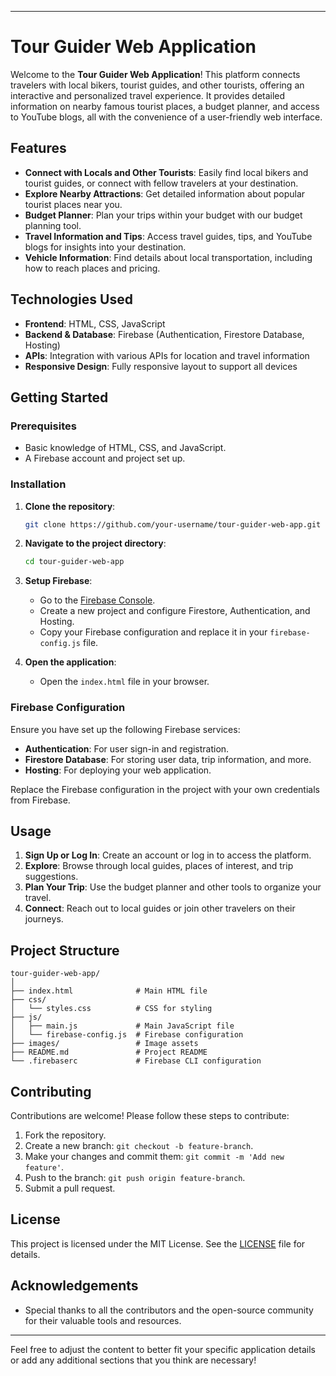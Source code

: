 
---

# Tour Guider Web Application

Welcome to the **Tour Guider Web Application**! This platform connects travelers with local bikers, tourist guides, and other tourists, offering an interactive and personalized travel experience. It provides detailed information on nearby famous tourist places, a budget planner, and access to YouTube blogs, all with the convenience of a user-friendly web interface.

## Features

- **Connect with Locals and Other Tourists**: Easily find local bikers and tourist guides, or connect with fellow travelers at your destination.
- **Explore Nearby Attractions**: Get detailed information about popular tourist places near you.
- **Budget Planner**: Plan your trips within your budget with our budget planning tool.
- **Travel Information and Tips**: Access travel guides, tips, and YouTube blogs for insights into your destination.
- **Vehicle Information**: Find details about local transportation, including how to reach places and pricing.

## Technologies Used

- **Frontend**: HTML, CSS, JavaScript
- **Backend & Database**: Firebase (Authentication, Firestore Database, Hosting)
- **APIs**: Integration with various APIs for location and travel information
- **Responsive Design**: Fully responsive layout to support all devices

## Getting Started

### Prerequisites

- Basic knowledge of HTML, CSS, and JavaScript.
- A Firebase account and project set up.

### Installation

1. **Clone the repository**:
   ```bash
   git clone https://github.com/your-username/tour-guider-web-app.git
   ```
2. **Navigate to the project directory**:
   ```bash
   cd tour-guider-web-app
   ```
3. **Setup Firebase**:
   - Go to the [Firebase Console](https://console.firebase.google.com/).
   - Create a new project and configure Firestore, Authentication, and Hosting.
   - Copy your Firebase configuration and replace it in your `firebase-config.js` file.

4. **Open the application**:
   - Open the `index.html` file in your browser.

### Firebase Configuration

Ensure you have set up the following Firebase services:

- **Authentication**: For user sign-in and registration.
- **Firestore Database**: For storing user data, trip information, and more.
- **Hosting**: For deploying your web application.

Replace the Firebase configuration in the project with your own credentials from Firebase.

## Usage

1. **Sign Up or Log In**: Create an account or log in to access the platform.
2. **Explore**: Browse through local guides, places of interest, and trip suggestions.
3. **Plan Your Trip**: Use the budget planner and other tools to organize your travel.
4. **Connect**: Reach out to local guides or join other travelers on their journeys.

## Project Structure

```
tour-guider-web-app/
│
├── index.html              # Main HTML file
├── css/
│   └── styles.css          # CSS for styling
├── js/
│   ├── main.js             # Main JavaScript file
│   └── firebase-config.js  # Firebase configuration
├── images/                 # Image assets
├── README.md               # Project README
└── .firebaserc             # Firebase CLI configuration
```

## Contributing

Contributions are welcome! Please follow these steps to contribute:

1. Fork the repository.
2. Create a new branch: `git checkout -b feature-branch`.
3. Make your changes and commit them: `git commit -m 'Add new feature'`.
4. Push to the branch: `git push origin feature-branch`.
5. Submit a pull request.

## License

This project is licensed under the MIT License. See the [LICENSE](LICENSE) file for details.

## Acknowledgements

- Special thanks to all the contributors and the open-source community for their valuable tools and resources.

---

Feel free to adjust the content to better fit your specific application details or add any additional sections that you think are necessary!
